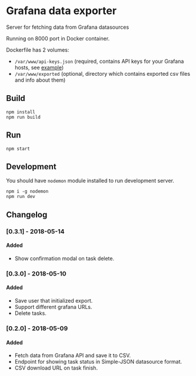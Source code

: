 # Grafana data exporter

Server for fetching data from Grafana datasources

Running on 8000 port in Docker container.

Dockerfile has 2 volumes:

- `/var/www/api-keys.json` (required, contains API keys for your Grafana hosts, see [example](api-keys-example.json))
- `/var/www/exported` (optional, directory which contains exported csv files and info about them)

## Build

```
npm install
npm run build
```

## Run

```
npm start
```

## Development

You should have `nodemon` module installed to run development server.

```
npm i -g nodemon
npm run dev
```

## Changelog

### [0.3.1] - 2018-05-14
#### Added
- Show confirmation modal on task delete.

### [0.3.0] - 2018-05-10
#### Added
- Save user that initialized export.
- Support different grafana URLs.
- Delete tasks.

### [0.2.0] - 2018-05-09
#### Added
- Fetch data from Grafana API and save it to CSV.
- Endpoint for showing task status in Simple-JSON datasource format.
- CSV download URL on task finish.
